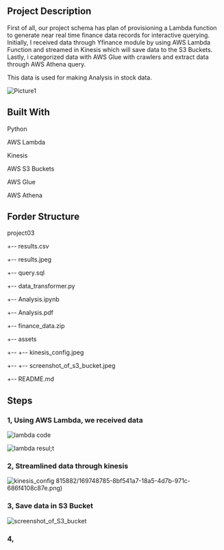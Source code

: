 ## Project Description

First of all, our project schema has plan of provisioning a Lambda function to generate near real time finance data records for interactive querying.
Initially, I received data through Yfinance module by using AWS Lambda Function and streamed in Kinesis which will save data to the S3 Buckets. 
Lastly, i categorized data with AWS Glue with crawlers and extract data through AWS Athena query.

This data is used for making Analysis in stock data.

![Picture1](https://user-images.githubusercontent.com/82815882/169748078-c033f73c-a42c-4044-9e5a-49d16496dd7e.png)



## Built With

Python

AWS Lambda

Kinesis

AWS S3 Buckets

AWS Glue

AWS Athena



## Forder Structure

project03

+-- results.csv

+-- results.jpeg

+-- query.sql

+-- data_transformer.py

+-- Analysis.ipynb 	

+-- Analysis.pdf 	

+-- finance_data.zip 

+-- assets

+-- +-- kinesis_config.jpeg

+-- +-- screenshot_of_s3_bucket.jpeg

+-- README.md

## Steps

### 1, Using AWS Lambda, we received data

![lambda code](https://user-images.githubusercontent.com/82815882/169748783-bdb95f36-21b9-4e6c-b0ef-a89249575312.png)

![lambda resul;t](https://user-images.githubusercontent.com/82815882/169748785-8bf541a7-18a5-4d7b-971c-686f4108c87e.png)

### 2, Streamlined data through kinesis

![kinesis_config](https://user-images.githubusercontent.com/82815882/169749037-553fbd12-3f14-423b-b9e9-24250b9b65d7.jpg)
815882/169748785-8bf541a7-18a5-4d7b-971c-686f4108c87e.png)

### 3, Save data in S3 Bucket

![screenshot_of_S3_bucket](https://user-images.githubusercontent.com/82815882/169749101-ac539df0-1822-4146-b3a9-34c26f77df50.jpg)

### 4, 

